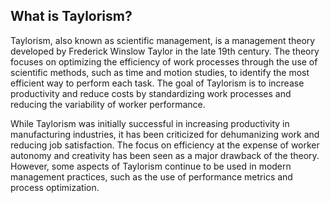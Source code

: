 ## What is Taylorism?

Taylorism, also known as scientific management, is a management theory developed by Frederick Winslow Taylor in the late 19th century. The theory focuses on optimizing the efficiency of work processes through the use of scientific methods, such as time and motion studies, to identify the most efficient way to perform each task. The goal of Taylorism is to increase productivity and reduce costs by standardizing work processes and reducing the variability of worker performance.

While Taylorism was initially successful in increasing productivity in manufacturing industries, it has been criticized for dehumanizing work and reducing job satisfaction. The focus on efficiency at the expense of worker autonomy and creativity has been seen as a major drawback of the theory. However, some aspects of Taylorism continue to be used in modern management practices, such as the use of performance metrics and process optimization.
